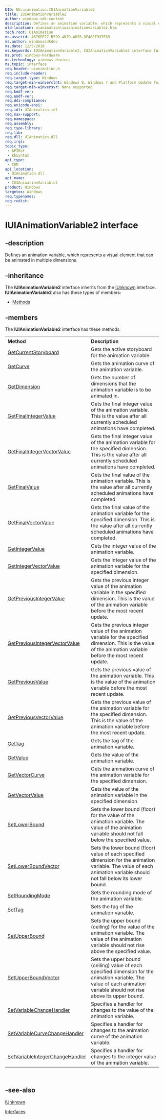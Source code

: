 ```yaml
---
UID: NN:uianimation.IUIAnimationVariable2
title: IUIAnimationVariable2
author: windows-sdk-content
description: Defines an animation variable, which represents a visual element that can be animated in multiple dimensions.
old-location: uianimation\iuianimationvariable2.htm
tech.root: UIAnimation
ms.assetid: A676EF27-B59D-4D2D-AD5B-8F46EE337E69
ms.author: windowssdkdev
ms.date: 12/5/2018
ms.keywords: IUIAnimationVariable2, IUIAnimationVariable2 interface [Windows Animation], IUIAnimationVariable2 interface [Windows Animation],described, uianimation.iuianimationvariable2, uianimation/IUIAnimationVariable2
ms.prod: windows-hardware
ms.technology: windows-devices
ms.topic: interface
req.header: uianimation.h
req.include-header: 
req.target-type: Windows
req.target-min-winverclnt: Windows 8, Windows 7 and Platform Update for Windows 7 [desktop apps \| UWP apps]
req.target-min-winversvr: None supported
req.kmdf-ver: 
req.umdf-ver: 
req.ddi-compliance: 
req.unicode-ansi: 
req.idl: UIAnimation.idl
req.max-support: 
req.namespace: 
req.assembly: 
req.type-library: 
req.lib: 
req.dll: UIAnimation.dll
req.irql: 
topic_type:
 - APIRef
 - kbSyntax
api_type:
 - COM
api_location:
 - UIAnimation.dll
api_name:
 - IUIAnimationVariable2
product: Windows
targetos: Windows
req.typenames: 
req.redist: 
---
```


# IUIAnimationVariable2 interface


## -description


Defines an animation variable, which represents a visual element that can be animated in multiple dimensions.


## -inheritance

The <b xmlns:loc="http://microsoft.com/wdcml/l10n">IUIAnimationVariable2</b> interface inherits from the <a href="https://msdn.microsoft.com/33f1d79a-33fc-4ce5-a372-e08bda378332">IUnknown</a> interface. <b>IUIAnimationVariable2</b> also has these types of members:
<ul>
<li><a href="https://docs.microsoft.com/">Methods</a></li>
</ul>

## -members

The <b>IUIAnimationVariable2</b> interface has these methods.
<table class="members" id="memberListMethods">
<tr>
<th align="left" width="37%">Method</th>
<th align="left" width="63%">Description</th>
</tr>
<tr data="declared;">
<td align="left" width="37%">
<a href="https://msdn.microsoft.com/7A9B4A84-94E4-4B6C-B2FF-0A0A70397D21">GetCurrentStoryboard</a>
</td>
<td align="left" width="63%">
Gets the active storyboard for the animation variable.

</td>
</tr>
<tr data="declared;">
<td align="left" width="37%">
<a href="https://msdn.microsoft.com/59E7C7A1-2461-487C-A263-A9DFC851B720">GetCurve</a>
</td>
<td align="left" width="63%">
Gets the animation curve of the animation variable.

</td>
</tr>
<tr data="declared;">
<td align="left" width="37%">
<a href="https://msdn.microsoft.com/572C3851-88CD-44FE-A842-62DBD3994CB6">GetDimension</a>
</td>
<td align="left" width="63%">
Gets the number of dimensions that the animation variable is to be animated in.

</td>
</tr>
<tr data="declared;">
<td align="left" width="37%">
<a href="https://msdn.microsoft.com/290EC1D8-007D-44A0-B3F8-384A9594FDC4">GetFinalIntegerValue</a>
</td>
<td align="left" width="63%">
Gets the final integer value of the animation variable. This is the value after all currently scheduled animations have completed.

</td>
</tr>
<tr data="declared;">
<td align="left" width="37%">
<a href="https://msdn.microsoft.com/191DA982-E3F1-4E37-A4D8-7813201E6B6B">GetFinalIntegerVectorValue</a>
</td>
<td align="left" width="63%">
Gets the final integer value of the animation variable for the specified dimension. This is the value after all currently scheduled animations have completed.

</td>
</tr>
<tr data="declared;">
<td align="left" width="37%">
<a href="https://msdn.microsoft.com/FF39BE67-AED7-4B67-ABAF-D5D51619F0D3">GetFinalValue</a>
</td>
<td align="left" width="63%">
Gets the final value of the animation variable. This is the value after all currently scheduled animations have completed.

</td>
</tr>
<tr data="declared;">
<td align="left" width="37%">
<a href="https://msdn.microsoft.com/2794B65F-0461-4E0F-832D-CEC9BEE60B6E">GetFinalVectorValue</a>
</td>
<td align="left" width="63%">
Gets the final value of the animation variable for the specified dimension. This is the value after all currently scheduled animations have completed.

</td>
</tr>
<tr data="declared;">
<td align="left" width="37%">
<a href="https://msdn.microsoft.com/C878B86A-87AD-457A-802A-9A329B401B08">GetIntegerValue</a>
</td>
<td align="left" width="63%">
Gets the integer value of the animation variable.

</td>
</tr>
<tr data="declared;">
<td align="left" width="37%">
<a href="https://msdn.microsoft.com/63832D4C-C1AB-4073-AE36-1539671F0F59">GetIntegerVectorValue</a>
</td>
<td align="left" width="63%">
Gets the integer value of the animation variable for the specified dimension.

</td>
</tr>
<tr data="declared;">
<td align="left" width="37%">
<a href="https://msdn.microsoft.com/8B25BE8D-B12F-44B4-AFBF-3E6994BA0771">GetPreviousIntegerValue</a>
</td>
<td align="left" width="63%">
Gets the previous integer value of the animation variable in the specified dimension. This is the value of the animation variable before the most recent update.

</td>
</tr>
<tr data="declared;">
<td align="left" width="37%">
<a href="https://msdn.microsoft.com/7061B16A-FB54-4274-8425-551396F353CF">GetPreviousIntegerVectorValue</a>
</td>
<td align="left" width="63%">
Gets the previous integer value of the animation variable for the specified dimension. This is the value of the animation variable before the most recent update.

</td>
</tr>
<tr data="declared;">
<td align="left" width="37%">
<a href="https://msdn.microsoft.com/1A2BF7DB-1C7B-43BF-A7F7-A4FB47250597">GetPreviousValue</a>
</td>
<td align="left" width="63%">
Gets the previous value of the animation variable. This is the value of the animation variable before the most recent update.

</td>
</tr>
<tr data="declared;">
<td align="left" width="37%">
<a href="https://msdn.microsoft.com/E6C32B28-A6DE-47FB-8399-CA0B782D8B25">GetPreviousVectorValue</a>
</td>
<td align="left" width="63%">
Gets the previous value of the animation variable for the specified dimension. This is the value of the animation variable before the most recent update.

</td>
</tr>
<tr data="declared;">
<td align="left" width="37%">
<a href="https://msdn.microsoft.com/29E6CA4D-527D-4C9D-9E28-2E2C67516126">GetTag</a>
</td>
<td align="left" width="63%">
Gets the tag of the animation variable.

</td>
</tr>
<tr data="declared;">
<td align="left" width="37%">
<a href="https://msdn.microsoft.com/7925D462-C3FD-4BD2-806D-66FE822979EF">GetValue</a>
</td>
<td align="left" width="63%">
Gets the value of the animation variable.

</td>
</tr>
<tr data="declared;">
<td align="left" width="37%">
<a href="https://msdn.microsoft.com/CAC7D415-5B0F-4587-8F1C-65399D2A5A58">GetVectorCurve</a>
</td>
<td align="left" width="63%">
Gets the animation curve of the animation variable for the specified dimension.

</td>
</tr>
<tr data="declared;">
<td align="left" width="37%">
<a href="https://msdn.microsoft.com/B53EDC6C-7B1E-4CDE-8F4A-5B0601892630">GetVectorValue</a>
</td>
<td align="left" width="63%">
Gets the value of the animation variable in the specified dimension.

</td>
</tr>
<tr data="declared;">
<td align="left" width="37%">
<a href="https://msdn.microsoft.com/5149778F-C78D-49C2-8C2E-DBAB00B78DE8">SetLowerBound</a>
</td>
<td align="left" width="63%">
Sets the lower bound (floor) for the value of the animation variable. The value of the animation variable should not fall below the specified value.

</td>
</tr>
<tr data="declared;">
<td align="left" width="37%">
<a href="https://msdn.microsoft.com/CB7D30BF-D22C-40EB-A530-035CED1BDAF0">SetLowerBoundVector</a>
</td>
<td align="left" width="63%">
Sets the lower bound (floor) value of each specified dimension for the animation variable. The value of each animation variable should not fall below its lower bound.

</td>
</tr>
<tr data="declared;">
<td align="left" width="37%">
<a href="https://msdn.microsoft.com/D2FCC17B-0584-4317-8BD7-25454E4A553C">SetRoundingMode</a>
</td>
<td align="left" width="63%">
Sets the rounding mode of the animation variable.

</td>
</tr>
<tr data="declared;">
<td align="left" width="37%">
<a href="https://msdn.microsoft.com/21BAFF23-8866-432F-BB9A-0328CE0E6021">SetTag</a>
</td>
<td align="left" width="63%">
Sets the tag of the animation variable.



</td>
</tr>
<tr data="declared;">
<td align="left" width="37%">
<a href="https://msdn.microsoft.com/AE142CD9-61BB-427A-A40B-42EFDD0B5CAD">SetUpperBound</a>
</td>
<td align="left" width="63%">
Sets the upper bound (ceiling) for the value of the animation variable. The value of the animation variable should not rise above the specified value.

</td>
</tr>
<tr data="declared;">
<td align="left" width="37%">
<a href="https://msdn.microsoft.com/776CDF6F-F93F-44DC-93D7-79D3A866FAF2">SetUpperBoundVector</a>
</td>
<td align="left" width="63%">
Sets the upper bound (ceiling) value of each specified dimension for the animation variable. The value of each animation variable should not rise above its upper bound.

</td>
</tr>
<tr data="declared;">
<td align="left" width="37%">
<a href="https://msdn.microsoft.com/F603C693-8F91-483F-8B0A-712E03BC10E5">SetVariableChangeHandler</a>
</td>
<td align="left" width="63%">
Specifies a handler for changes to the value of the animation variable. 

</td>
</tr>
<tr data="declared;">
<td align="left" width="37%">
<a href="https://msdn.microsoft.com/98C95C85-30C9-4E3E-82FE-E3D4C7ECAE0B">SetVariableCurveChangeHandler</a>
</td>
<td align="left" width="63%">
Specifies a handler for changes to the animation curve of the animation variable. 

</td>
</tr>
<tr data="declared;">
<td align="left" width="37%">
<a href="https://msdn.microsoft.com/4327AC4A-2C2C-4C1A-AFCD-D2BA8ECEBA12">SetVariableIntegerChangeHandler</a>
</td>
<td align="left" width="63%">
Specifies a handler for changes to the integer value of the animation variable. 

</td>
</tr>
</table> 


## -see-also




<a href="https://msdn.microsoft.com/33f1d79a-33fc-4ce5-a372-e08bda378332">IUnknown</a>



<a href="https://msdn.microsoft.com/b54e319c-e140-4fd9-8045-5eb6f4a31326">Interfaces</a>
 

 

